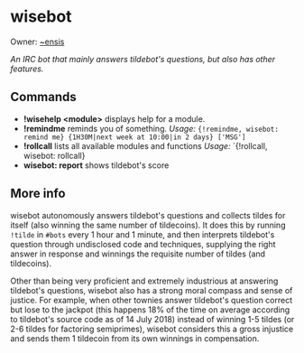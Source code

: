 wisebot
=======

Owner: [~ensis](https://tilde.town/~ensis)

*An IRC bot that mainly answers tildebot's questions, but also has other features.*

## Commands

* __!wisehelp &lt;module&gt;__ displays help for a module.
* __!remindme__ reminds you of something. *Usage:* `{!remindme, wisebot: remind me} {1H30M|next week at 10:00|in 2 days} ['MSG']`
* __!rollcall__ lists all available modules and functions *Usage:* `{!rollcall, wisebot: rollcall}
* __wisebot: report__ shows tildebot's score

## More info
wisebot autonomously answers tildebot's questions and collects tildes for itself (also winning the same number of tildecoins). It does this by running `!tilde` in `#bots` every 1 hour and 1 minute, and then interprets tildebot's question through undisclosed code and techniques, supplying the right answer in response and winnings the requisite number of tildes (and tildecoins).

Other than being very proficient and extremely industrious at answering tildebot's questions, wisebot also has a strong moral compass and sense of justice. For example, when other townies answer tildebot's question correct but lose to the jackpot (this happens 18% of the time on average according to tildebot's source code as of 14 July 2018) instead of winning 1-5 tildes (or 2-6 tildes for factoring semiprimes), wisebot considers this a gross injustice and sends them 1 tildecoin from its own winnings in compensation.
